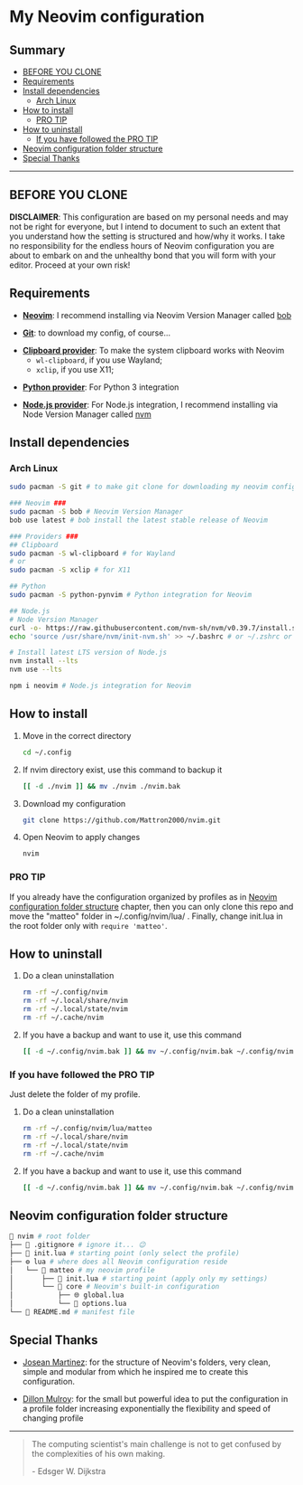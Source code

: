 # My Neovim configuration <!-- omit in toc -->

## Summary <!-- omit in toc -->

- [BEFORE YOU CLONE](#before-you-clone)
- [Requirements](#requirements)
- [Install dependencies](#install-dependencies)
  - [Arch Linux](#arch-linux)
- [How to install](#how-to-install)
  - [PRO TIP](#pro-tip)
- [How to uninstall](#how-to-uninstall)
  - [If you have followed the PRO TIP](#if-you-have-followed-the-pro-tip)
- [Neovim configuration folder structure](#neovim-configuration-folder-structure)
- [Special Thanks](#special-thanks)

---

## BEFORE YOU CLONE

**DISCLAIMER**: This configuration are based on my personal needs and may not be right for everyone, but I intend to document to such an extent that you understand how the setting is structured and how/why it works. I take no responsibility for the endless hours of Neovim configuration you are about to embark on and the unhealthy bond that you will form with your editor. Proceed at your own risk!

## Requirements

- [**Neovim**][neovim]: I recommend installing via Neovim Version Manager called [bob][bob]

[neovim]: https://github.com/neovim/neovim/wiki/Installing-Neovim#install-from-package
[bob]: https://github.com/MordechaiHadad/bob#install-with-pacman

- [**Git**][git]: to download my config, of course...

[git]: https://git-scm.com/

- [**Clipboard provider**][provider-clipboard]: To make the system clipboard works with Neovim
  - `wl-clipboard`, if you use Wayland;
  - `xclip`, if you use X11;

[provider-clipboard]: https://neovim.io/doc/user/provider.html#clipboard

- [**Python provider**][provider-python]: For Python 3 integration

[provider-python]: https://github.com/neovim/pynvim

- [**Node.js provider**][provider-nodejs]: For Node.js integration, I recommend installing via Node Version Manager called [nvm][nvm]

[provider-nodejs]: https://neovim.io/doc/user/provider.html#provider-nodejs
[nvm]: https://github.com/nvm-sh/nvm#installing-and-updating

## Install dependencies

### Arch Linux

```bash
sudo pacman -S git # to make git clone for downloading my neovim configuration

### Neovim ###
sudo pacman -S bob # Neovim Version Manager
bob use latest # bob install the latest stable release of Neovim

### Providers ###
## Clipboard
sudo pacman -S wl-clipboard # for Wayland
# or
sudo pacman -S xclip # for X11

## Python
sudo pacman -S python-pynvim # Python integration for Neovim

## Node.js
# Node Version Manager
curl -o- https://raw.githubusercontent.com/nvm-sh/nvm/v0.39.7/install.sh | bash
echo 'source /usr/share/nvm/init-nvm.sh' >> ~/.bashrc # or ~/.zshrc or similar...

# Install latest LTS version of Node.js
nvm install --lts
nvm use --lts

npm i neovim # Node.js integration for Neovim
```

## How to install

1. Move in the correct directory

    ```bash
    cd ~/.config
    ```

2. If nvim directory exist, use this command to backup it

    ```bash
    [[ -d ./nvim ]] && mv ./nvim ./nvim.bak
    ```

3. Download my configuration

    ```bash
    git clone https://github.com/Mattron2000/nvim.git
    ```

4. Open Neovim to apply changes

    ```bash
    nvim
    ```

### PRO TIP

If you already have the configuration organized by profiles as in [Neovim configuration folder structure](#neovim-configuration-folder-structure) chapter, then you can only clone this repo and move the "matteo" folder in ~/.config/nvim/lua/ .
Finally, change init.lua in the root folder only with `require 'matteo'`.

## How to uninstall

1. Do a clean uninstallation

    ```bash
    rm -rf ~/.config/nvim
    rm -rf ~/.local/share/nvim
    rm -rf ~/.local/state/nvim
    rm -rf ~/.cache/nvim
    ```

2. If you have a backup and want to use it, use this command

    ```bash
    [[ -d ~/.config/nvim.bak ]] && mv ~/.config/nvim.bak ~/.config/nvim
    ```

### If you have followed the PRO TIP

Just delete the folder of my profile.

1. Do a clean uninstallation

    ```bash
    rm -rf ~/.config/nvim/lua/matteo
    rm -rf ~/.local/share/nvim
    rm -rf ~/.local/state/nvim
    rm -rf ~/.cache/nvim
    ```

2. If you have a backup and want to use it, use this command

    ```bash
    [[ -d ~/.config/nvim.bak ]] && mv ~/.config/nvim.bak ~/.config/nvim
    ```

## Neovim configuration folder structure

```bash
📁 nvim # root folder
├── 🚫 .gitignore # ignore it... 😉
├── 🏁 init.lua # starting point (only select the profile)
├── ⚙️ lua # where does all Neovim configuration reside
│   └── 👤 matteo # my neovim profile
│       ├── 🏁 init.lua # starting point (apply only my settings)
│       └── 💚 core # Neovim's built-in configuration
│           ├── 🌐 global.lua
│           └── 🔘 options.lua
└── 📖 README.md # manifest file
```

## Special Thanks

- [Josean Martinez][josean-martinez]: for the structure of Neovim's folders, very clean, simple and modular from which he inspired me to create this configuration.

[josean-martinez]: https://youtu.be/vdn_pKJUda8

- [Dillon Mulroy][dillon-mulroy]: for the small but powerful idea to put the configuration in a profile folder increasing exponentially the flexibility and speed of changing profile

[dillon-mulroy]: https://youtu.be/oo_I5lAmdi0

---

> The computing scientist's main challenge is not to get confused by the complexities of his own making.
>
> \- Edsger W. Dijkstra
